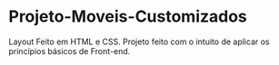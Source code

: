 # Projeto-Moveis-Customizados
Layout Feito em HTML e CSS. 
Projeto feito com o intuito de aplicar os princípios básicos de Front-end.
